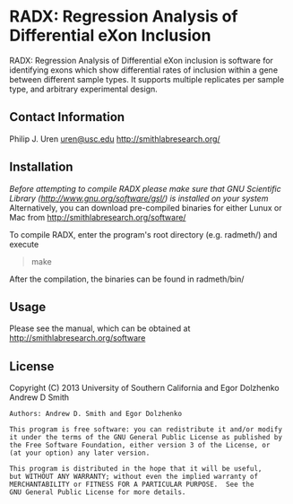 RADX: Regression Analysis of Differential eXon Inclusion
========================================================

RADX: Regression Analysis of Differential eXon inclusion is software for 
identifying exons which show differential rates of inclusion within a
gene between different sample types. It supports multiple replicates per 
sample type, and arbitrary experimental design.  


Contact Information
-------------------

Philip J. Uren
uren@usc.edu
http://smithlabresearch.org/

Installation
------------
*Before attempting to compile RADX please make sure that GNU Scientific 
Library (http://www.gnu.org/software/gsl/) is installed on your system*
Alternatively, you can download pre-compiled binaries for either Lunux or Mac 
from http://smithlabresearch.org/software/

To compile RADX, enter the program's root directory (e.g. radmeth/) and  
execute

> make

After the compilation, the binaries can be found in radmeth/bin/

Usage
-----

Please see the manual, which can be obtained at 
http://smithlabresearch.org/software

License
-------
Copyright (C) 2013 University of Southern California and
               Egor Dolzhenko
               Andrew D Smith

    Authors: Andrew D. Smith and Egor Dolzhenko

    This program is free software: you can redistribute it and/or modify
    it under the terms of the GNU General Public License as published by
    the Free Software Foundation, either version 3 of the License, or
    (at your option) any later version.

    This program is distributed in the hope that it will be useful,
    but WITHOUT ANY WARRANTY; without even the implied warranty of
    MERCHANTABILITY or FITNESS FOR A PARTICULAR PURPOSE.  See the
    GNU General Public License for more details.
